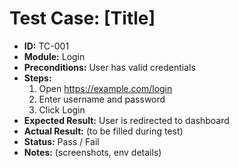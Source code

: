# Test Case: [Title]
- **ID:** TC-001
- **Module:** Login
- **Preconditions:** User has valid credentials
- **Steps:**
  1. Open https://example.com/login
  2. Enter username and password
  3. Click Login
- **Expected Result:** User is redirected to dashboard
- **Actual Result:** (to be filled during test)
- **Status:** Pass / Fail
- **Notes:** (screenshots, env details)
